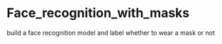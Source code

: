 # Face_recognition_with_masks
build a face recognition model and label whether to wear a mask or not
